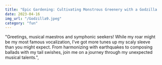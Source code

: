 ```yaml
---
title: "Epic Gardening: Cultivating Monstrous Greenery with a Godzilla Twist"
date: 2023-04-16
img_url: "/Godzilla9.jpeg"
category: "fun"
---
```


"Greetings, musical maestros and symphonic seekers! While my roar might be my most famous vocalization, I've got more tunes up my scaly sleeve than you might expect. From harmonizing with earthquakes to composing ballads with my tail swishes, join me on a journey through my unexpected musical talents.",
